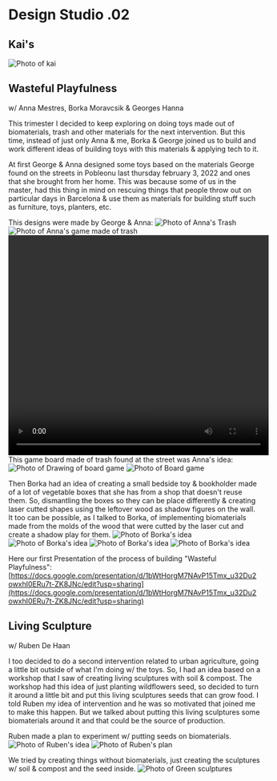 # Design Studio .02
## Kai's
<img src= "../../images/INSpo.pdf" alt="Photo of kai">

## Wasteful Playfulness 
w/ Anna Mestres, Borka Moravcsik & Georges Hanna

This trimester I decided to keep exploring on doing toys made out of biomaterials, trash and other materials for the next intervention. But this time, instead of just only Anna & me, Borka & George joined us to build and work different ideas of building toys with this materials & applying tech to it.

At first George & Anna designed some toys based on the materials George found on the streets in Pobleonu last thursday february 3, 2022 and ones that she brought from her home. This was because some of us in the master, had this thing in mind on rescuing things that people throw out on particular days in Barcelona & use them as materials for building stuff such as furniture, toys, planters, etc.

This designs were made by George & Anna:
<img src= "../../images/Trash.jpg" alt="Photo of Anna's Trash">
<img src= "../../images/Throwit.jpg" alt="Photo of Anna's game made of trash">
<video src= "../../images/IMG_7717.MOV" width="520" height="440" controls></video>
This game board made of trash found at the street was Anna's idea:
<img src= "../../images/Boceto3.jpg" alt="Photo of Drawing of board game">
<img src= "../../images/Board.jpg" alt="Photo of Board game">

Then Borka had an idea of creating a small bedside toy & bookholder made of a lot of vegetable boxes that she has from a shop that doesn't reuse them. So, dismantling the boxes so they can be place differently & creating laser cutted shapes using the leftover wood as shadow figures on the wall. It too can be possible, as I talked to Borka, of implementing biomaterials made from the molds of the wood that were cutted by the laser cut and create a shadow play for them.
<img src= "../../images/Borka" alt="Photo of Borka's idea">
<img src= "../../images/Borka1" alt="Photo of Borka's idea">
<img src= "../../images/Borka2" alt="Photo of Borka's idea">
<img src= "../../images/Borkas3.png" alt="Photo of Borka's idea">

Here our first Presentation of the process of building "Wasteful Playfulness":
[https://docs.google.com/presentation/d/1bWtHorgM7NAvP15Tmx_u32Du2owxhI0ERu7t-ZK8JNc/edit?usp=sharing](https://docs.google.com/presentation/d/1bWtHorgM7NAvP15Tmx_u32Du2owxhI0ERu7t-ZK8JNc/edit?usp=sharing)

## Living Sculpture 
w/ Ruben De Haan

I too decided to do a second intervention related to urban agriculture, going a little bit outside of what I'm doing w/ the toys. So, I had an idea based on a workshop that I saw of creating living sculptures with soil & compost. The workshop had this idea of just planting wildflowers seed, so decided to turn it around a little bit and put this living sculptures seeds that can grow food. 
I told Ruben my idea of intervention and he was so motivated that joined me to make this happen. But we talked about putting this living sculptures some biomaterials around it and that could be the source of production.

Ruben made a plan to experiment w/ putting seeds on biomaterials.
<img src= "../../images/remix6.jpg" alt="Photo of Ruben's idea">
<img src= "../../images/remix.jpg" alt="Photo of Ruben's plan">

We tried by creating things without biomaterials, just creating the sculptures w/ soil & compost and the seed inside.
<img src= "../../images/sculptures.jpg" alt="Photo of Green sculptures">
